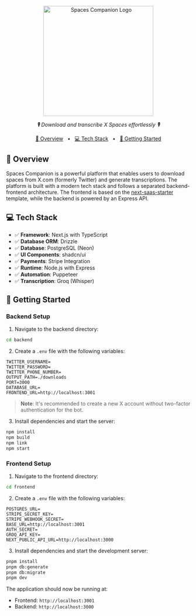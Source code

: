 <p align="center">
  <img src="https://img.mytsi.org/i/ioZt903.png" height="300" alt="Spaces Companion Logo"/>
</p>
<p align="center">
  <em>🎙️ Download and transcribe X Spaces effortlessly 🎙️</em>
</p>

<p align="center">
<a href="#overview">📝 Overview</a>
<span>&nbsp;&nbsp;•&nbsp;&nbsp;</span>
<a href="#tech-stack">💻 Tech Stack</a>
<span>&nbsp;&nbsp;•&nbsp;&nbsp;</span>
<a href="#getting-started">🚀 Getting Started</a>
</p>

## 📝 Overview

Spaces Companion is a powerful platform that enables users to download spaces from X.com (formerly Twitter) and generate transcriptions. The platform is built with a modern tech stack and follows a separated backend-frontend architecture. The frontend is based on the [next-saas-starter](https://github.com/leerob/next-saas-starter) template, while the backend is powered by an Express API.

## 💻 Tech Stack

- ✅ **Framework**: Next.js with TypeScript
- ✅ **Database ORM**: Drizzle
- ✅ **Database**: PostgreSQL (Neon)
- ✅ **UI Components**: shadcn/ui
- ✅ **Payments**: Stripe Integration
- ✅ **Runtime**: Node.js with Express
- ✅ **Automation**: Puppeteer
- ✅ **Transcription**: Groq (Whisper)

## 🚀 Getting Started

### Backend Setup

1. Navigate to the backend directory:
```bash
cd backend
```
2. Create a `.env` file with the following variables:
```env
TWITTER_USERNAME=
TWITTER_PASSWORD=
TWITTER_PHONE_NUMBER=
OUTPUT_PATH=./downloads
PORT=3000
DATABASE_URL=
FRONTEND_URL=http://localhost:3001
```

> **Note**: It's recommended to create a new X account without two-factor authentication for the bot.

3. Install dependencies and start the server:
```bash
npm install
npm build
npm link
npm start
```

### Frontend Setup

1. Navigate to the frontend directory:
```bash
cd frontend
```

2. Create a `.env` file with the following variables:
```env
POSTGRES_URL=
STRIPE_SECRET_KEY=
STRIPE_WEBHOOK_SECRET=
BASE_URL=http://localhost:3001
AUTH_SECRET=
GROQ_API_KEY=
NEXT_PUBLIC_API_URL=http://localhost:3000
```

3. Install dependencies and start the development server:
```bash
pnpm install
pnpm db:generate
pnpm db:migrate
pnpm dev
```

The application should now be running at:
- Frontend: `http://localhost:3001`
- Backend: `http://localhost:3000`
